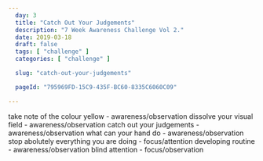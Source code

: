 ```yaml
---
  day: 3
  title: "Catch Out Your Judgements"
  description: "7 Week Awareness Challenge Vol 2."
  date: 2019-03-18
  draft: false
  tags: [ "challenge" ]
  categories: [ "challenge" ]

  slug: "catch-out-your-judgements"

  pageId: "795969FD-15C9-435F-BC60-8335C6060C09"

---
```



take note of the colour yellow - awareness/observation
dissolve your visual field - awareness/observation
catch out your judgements - awareness/observation
what can your hand do - awareness/observation
stop abolutely everything you are doing - focus/attention
developing routine - awareness/observation
blind attention - focus/observation

